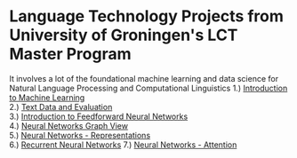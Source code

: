# Language Technology Projects from University of Groningen's LCT Master Program
It involves a lot of the foundational machine learning and data science for Natural Language Processing and Computational Linguistics 
1.) [Introduction to Machine Learning](https://github.com/tatkins20/masters-langtechproj-notebooks/blob/main/ltp-notebooks-201920-master/01_Intro_to_ML.ipynb)\
2.) [Text Data and Evaluation](https://github.com/tatkins20/masters-langtechproj-notebooks/blob/main/ltp-notebooks-201920-master/02_Text_Data_and_Evaluation.ipynb)\
3.) [Introduction to Feedforward Neural Networks](https://github.com/tatkins20/masters-langtechproj-notebooks/blob/main/ltp-notebooks-201920-master/03_Introduction_Feedforward_Neural_Network.ipynb)\
4.) [Neural Networks Graph View](https://github.com/tatkins20/masters-langtechproj-notebooks/blob/main/ltp-notebooks-201920-master/04_Neural_Networks_Graph_View.ipynb)\
5.) [Neural Networks - Representations](https://github.com/tatkins20/masters-langtechproj-notebooks/blob/main/ltp-notebooks-201920-master/05_Representations.ipynb)\
6.) [Recurrent Neural Networks](https://github.com/tatkins20/masters-langtechproj-notebooks/blob/main/ltp-notebooks-201920-master/06_RNN.ipynb)
7.) [Neural Networks - Attention](https://github.com/tatkins20/masters-langtechproj-notebooks/blob/main/ltp-notebooks-201920-master/07_Attention.ipynb)
